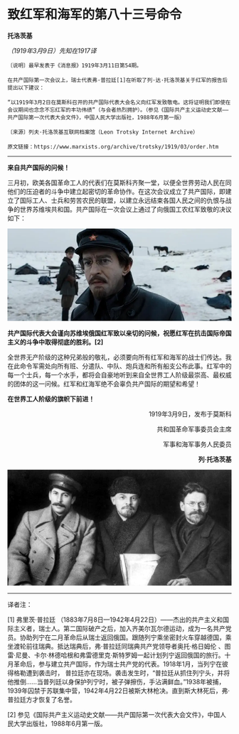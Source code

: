 # 致红军和海军的第八十三号命令

**托洛茨基**

_（1919年3月9日）先知在1917译_

    〔说明〕最早发表于《消息报》1919年3月11日第54期。
    
    在共产国际第一次会议上，瑞士代表弗·普拉廷[1]在听取了列·达·托洛茨基关于红军的报告后提出以下建议：
    
    “以1919年3月2日在莫斯科召开的共产国际代表大会名义向红军发致敬电。这将证明我们即使在会议期间也念念不忘红军的丰功伟绩”（与会者热烈拥护）。（参见《国际共产主义运动史文献——共产国际第一次代表大会文件》，中国人民大学出版社，1988年6月第一版）
    
    〔来源〕列夫·托洛茨基互联网档案馆（Leon Trotsky Internet Archive）
    
    原文链接：https://www.marxists.org/archive/trotsky/1919/03/order.htm

---

**来自共产国际的问候！**

三月初，欧美各国革命工人的代表们在莫斯科齐聚一堂，以便全世界劳动人民在同他们的压迫者的斗争中建立起密切的革命协作。在这次会议成立了共产国际，即建立了国际工人、士兵和劳苦农民的联盟，以建立永远结束各国人民之间的仇恨与战争的世界苏维埃共和国。共产国际在一次会议上通过了向俄国工农红军致敬的决议如下：

<img src="../img/托先知.jpg" alt="托先知"/>

**共产国际代表大会谨向苏维埃俄国红军致以亲切的问候，祝愿红军在抗击国际帝国主义的斗争中取得彻底的胜利。[2]**

全世界无产阶级的这种兄弟般的敬礼，必须要向所有红军和海军的战士们传达。我在此命令军需处向所有班、分遣队、中队、炮兵连和所有船支公布此事。红军中的每一个士兵，每一个水手，都将会自豪地听到来自全世界工人阶级最崇高、最权威的团体的这一问候。红军和红海军绝不会辜负共产国际的期望和希望！

**在世界工人阶级的旗帜下前进！**

<p align="right">1919年3月9日，发布于莫斯科</p>

<p align="right">共和国革命军事委员会主席</p>

<p align="right">军事和海军事务人民委员</p>

<p align="right"><strong>列·托洛茨基</strong></p>

<img src="../img/三人合影.jpg" alt="三人合影"/>

---

译者注：

[1] 弗里茨·普拉廷 （1883年7月8日—1942年4月22日）——杰出的共产主义和国际主义者，瑞士人。第二国际破产之后，加入齐美尔瓦尔德运动，成为一名共产党员。协助列宁在二月革命后从瑞士返回俄国。跟随列宁乘坐密封火车穿越德国，乘坐渡轮前往瑞典。抵达瑞典后，弗·普拉廷同瑞典共产党领导者奥托·格日姆伦 、图雷‧尼曼、卡尔·林德哈根和弗雷德里克·斯特罗姆一起计划列宁返回俄国的旅行。十月革命后，参与建立共产国际，作为瑞士共产党的代表。1918年1月，当列宁在彼得格勒遭到袭击时， 普拉廷亦在现场。袭击发生时，“普拉廷从抓住列宁头，并将他推倒……当普列廷以身保护列宁时，被子弹擦伤，手沾满鲜血。”1938年被捕，1939年囚禁于苏联集中营，1942年4月22日被斯大林枪决。直到斯大林死后，弗·普拉廷方才恢复了名誉。

[2] 参见《国际共产主义运动史文献——共产国际第一次代表大会文件》，中国人民大学出版社，1988年6月第一版。
